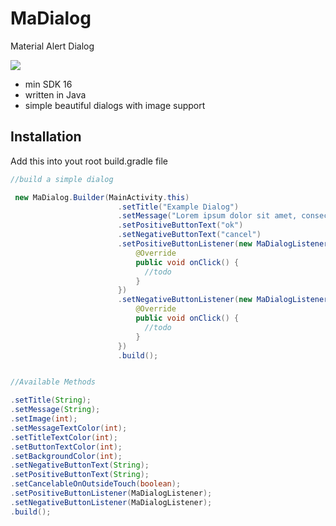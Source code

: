 # MaDialog
Material Alert Dialog

[![](https://jitpack.io/v/umairayub79/MaDialog.svg)](https://jitpack.io/#umairayub79/MaDialog)

- min SDK 16
- written in Java
- simple beautiful dialogs with image support

## Installation
Add this into yout root build.gradle file

```java
//build a simple dialog

 new MaDialog.Builder(MainActivity.this)
                        .setTitle("Example Dialog")
                        .setMessage("Lorem ipsum dolor sit amet, consectetur adipiscing elit. Duis scelerisquevel. ")
                        .setPositiveButtonText("ok")
                        .setNegativeButtonText("cancel")
                        .setPositiveButtonListener(new MaDialogListener() {
                            @Override
                            public void onClick() {
                              //todo
                            }
                        })
                        .setNegativeButtonListener(new MaDialogListener() {
                            @Override
                            public void onClick() {
                              //todo
                            }
                        })
                        .build();


//Available Methods

.setTitle(String);
.setMessage(String);
.setImage(int);
.setMessageTextColor(int);
.setTitleTextColor(int);
.setButtonTextColor(int);
.setBackgroundColor(int);
.setNegativeButtonText(String);
.setPositiveButtonText(String);
.setCancelableOnOutsideTouch(boolean);
.setPositiveButtonListener(MaDialogListener);
.setNegativeButtonListener(MaDialogListener);
.build();
